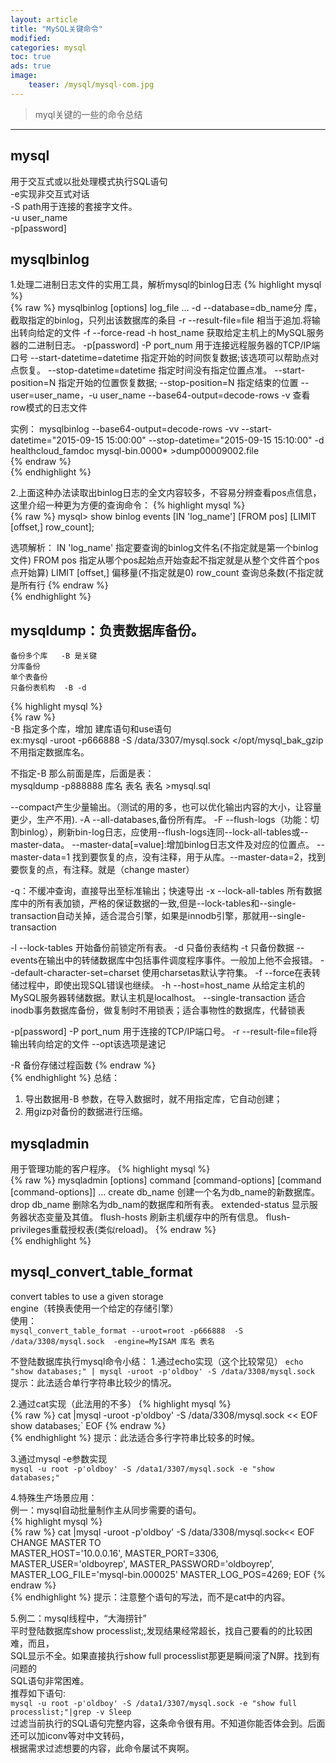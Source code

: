 ```yaml
---
layout: article
title: "MySQL关键命令"
modified:
categories: mysql
toc: true 
ads: true
image:
    teaser: /mysql/mysql-com.jpg
---
```


> myql关键的一些的命令总结  

---
## mysql
用于交互式或以批处理模式执行SQL语句        
	-e实现非交互式对话        
	-S path用于连接的套接字文件。       
	-u user_name        
	-p[password]         

##  mysqlbinlog   
1.处理二进制日志文件的实用工具，解析mysql的binlog日志
{% highlight mysql %}  
{% raw %}
 mysqlbinlog [options] log_file ...
-d --database=db_name分      库，截取指定的binlog，只列出该数据库的条目
-r  --result-file=file       相当于追加.将输出转向给定的文件
-f --force-read
-h host_name                 获取给定主机上的MySQL服务器的二进制日志。
-p[password]
-P port_num                  用于连接远程服务器的TCP/IP端口号
--start-datetime=datetime    指定开始的时间恢复数据;该选项可以帮助点对点恢复。
--stop-datetime=datetime     指定时间没有指定位置点准。
--start-position=N           指定开始的位置恢复数据; 
--stop-position=N            指定结束的位置
--user=user_name，-u user_name
--base64-output=decode-rows -v  查看row模式的日志文件

实例：
mysqlbinlog --base64-output=decode-rows -vv --start-datetime="2015-09-15 15:00:00" --stop-datetime="2015-09-15 15:10:00" -d healthcloud_famdoc  mysql-bin.0000* >dump00009002.file   
{% endraw %}  
{% endhighlight %}  

2.上面这种办法读取出binlog日志的全文内容较多，不容易分辨查看pos点信息，这里介绍一种更为方便的查询命令：
{% highlight mysql %}  
{% raw %}
mysql> show binlog events [IN 'log_name'] [FROM pos] [LIMIT [offset,] row_count];

选项解析：
    IN 'log_name' 指定要查询的binlog文件名(不指定就是第一个binlog文件)
    FROM pos      指定从哪个pos起始点开始查起不指定就是从整个文件首个pos点开始算)
    LIMIT [offset,] 偏移量(不指定就是0)
    row_count       查询总条数(不指定就是所有行
{% endraw %}  
{% endhighlight %}   

## mysqldump：负责数据库备份。  
	备份多个库   -B 是关键      
	分库备份     
	单个表备份     
	只备份表机构  -B -d        
{% highlight mysql %}  
{% raw %}	
-B 指定多个库，增加 建库语句和use语句     
ex:mysql -uroot -p666888  -S /data/3307/mysql.sock  </opt/mysql_bak_gzip   不用指定数据库名。

不指定-B 那么前面是库，后面是表：   
mysqldump -p888888 库名  表名 表名 >mysql.sql
 
--compact产生少量输出。（测试的用的多，也可以优化输出内容的大小，让容量更少，生产不用).
-A  --all-databases,备份所有库。 
-F  --flush-logs（功能：切割binlog），刷新bin-log日志，应使用--flush-logs连同--lock-all-tables或--master-data。
--master-data[=value]:增加binlog日志文件及对应的位置点。 --master-data=1 找到要恢复的点，没有注释，用于从库。--master-data=2，找到要恢复的点，有注释。就是（change master）

-q：不缓冲查询，直接导出至标准输出；快速导出
-x --lock-all-tables 所有数据库中的所有表加锁，严格的保证数据的一致,但是--lock-tables和--single-transaction自动关掉，适合混合引擎，如果是innodb引擎，那就用--single-transaction

-l --lock-tables 开始备份前锁定所有表。
-d 只备份表结构
-t 只备份数据
--events在输出中的转储数据库中包括事件调度程序事件。一般加上他不会报错。
--default-character-set=charset 使用charsetas默认字符集。
-f  --force在表转储过程中，即使出现SQL错误也继续。
-h --host=host_name 从给定主机的MySQL服务器转储数据。默认主机是localhost。
--single-transaction 适合inodb事务数据库备份，做复制时不用锁表；适合事物性的数据库，代替锁表

-p[password]
-P port_num 用于连接的TCP/IP端口号。
-r --result-file=file将输出转向给定的文件
--opt该选项是速记

-R 备份存储过程函数
{% endraw %}  
{% endhighlight %} 
总结：
1.	导出数据用-B 参数，在导入数据时，就不用指定库，它自动创建；
2.	用gizp对备份的数据进行压缩。
## mysqladmin
用于管理功能的客户程序。 
{% highlight mysql %}  
{% raw %}
	mysqladmin [options] command [command-options] [command [command-options]] ...
	create db_name  创建一个名为db_name的新数据库。
	drop db_name    删除名为db_nam的数据库和所有表。
	extended-status 显示服务器状态变量及其值。
	flush-hosts     刷新主机缓存中的所有信息。
	flush-privileges重载授权表(类似reload)。
{% endraw %}  
{% endhighlight %} 
## mysql_convert_table_format     
convert tables to use a given storage   
       engine（转换表使用一个给定的存储引擎）   
使用：   
`mysql_convert_table_format --uroot=root -p666888  -S /data/3308/mysql.sock  -engine=MyISAM 库名 表名`     

不登陆数据库执行mysql命令小结：
1.通过echo实现（这个比较常见）
`echo "show databases;" | mysql -uroot -p'oldboy' -S /data/3308/mysql.sock`
提示：此法适合单行字符串比较少的情况。

2.通过cat实现（此法用的不多）
{% highlight mysql %}  
{% raw %}
cat |mysql -uroot -p'oldboy' -S /data/3308/mysql.sock << EOF
show databases;`
EOF
{% endraw %}  
{% endhighlight %} 
提示：此法适合多行字符串比较多的时候。    

3.通过mysql -e参数实现   
`mysql -u root -p'oldboy' -S /data1/3307/mysql.sock -e "show databases;"`   

4.特殊生产场景应用：    
例一：mysql自动批量制作主从同步需要的语句。   
{% highlight mysql %}  
{% raw %}
cat |mysql -uroot -p'oldboy' -S /data/3308/mysql.sock<< EOF
 CHANGE MASTER TO  
 MASTER_HOST='10.0.0.16', 
 MASTER_PORT=3306,
 MASTER_USER='oldboyrep', 
 MASTER_PASSWORD='oldboyrep', 
 MASTER_LOG_FILE='mysql-bin.000025'
 MASTER_LOG_POS=4269; 
EOF
{% endraw %}  
{% endhighlight %} 
提示：注意整个语句的写法，而不是cat中的内容。    

5.例二：mysql线程中，“大海捞针”     
   平时登陆数据库show processlist;,发现结果经常超长，找自己要看的的比较困难，而且，   
SQL显示不全。如果直接执行show full processlist那更是瞬间滚了N屏。找到有问题的  
SQL语句非常困难。   
推荐如下语句:       
`mysql -u root -p'oldboy' -S /data1/3307/mysql.sock -e "show full processlist;"|grep -v Sleep`     
过滤当前执行的SQL语句完整内容，这条命令很有用。不知道你能否体会到。后面还可以加iconv等对中文转码，     
根据需求过滤想要的内容，此命令屡试不爽啊。     


